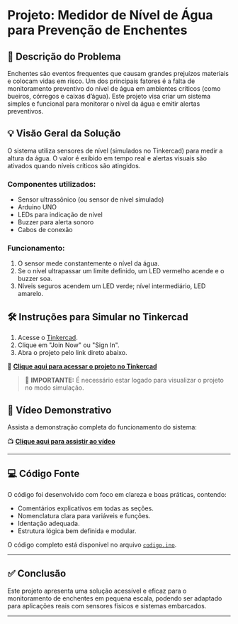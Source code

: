 # Projeto: Medidor de Nível de Água para Prevenção de Enchentes

## 🧠 Descrição do Problema

Enchentes são eventos frequentes que causam grandes prejuízos materiais e colocam vidas em risco. Um dos principais fatores é a falta de monitoramento preventivo do nível de água em ambientes críticos (como bueiros, córregos e caixas d’água). Este projeto visa criar um sistema simples e funcional para monitorar o nível da água e emitir alertas preventivos.

## 💡 Visão Geral da Solução

O sistema utiliza sensores de nível (simulados no Tinkercad) para medir a altura da água. O valor é exibido em tempo real e alertas visuais são ativados quando níveis críticos são atingidos.

### Componentes utilizados:
- Sensor ultrassônico (ou sensor de nível simulado)
- Arduino UNO
- LEDs para indicação de nível
- Buzzer para alerta sonoro
- Cabos de conexão

### Funcionamento:
1. O sensor mede constantemente o nível da água.
2. Se o nível ultrapassar um limite definido, um LED vermelho acende e o buzzer soa.
3. Níveis seguros acendem um LED verde; nível intermediário, LED amarelo.

## 🛠️ Instruções para Simular no Tinkercad

1. Acesse o [Tinkercad](https://www.tinkercad.com).
2. Clique em "Join Now" ou "Sign In".
3. Abra o projeto pelo link direto abaixo.

🔗 **[Clique aqui para acessar o projeto no Tinkercad](COLE_AQUI_O_LINK_DO_SEU_PROJETO)**

> 📌 **IMPORTANTE:** É necessário estar logado para visualizar o projeto no modo simulação.

## 🎥 Vídeo Demonstrativo

Assista a demonstração completa do funcionamento do sistema:

📺 **[Clique aqui para assistir ao vídeo](COLE_AQUI_O_LINK_DO_SEU_VÍDEO_NO_YOUTUBE_OU_DRIVE)**

---

## 💻 Código Fonte

O código foi desenvolvido com foco em clareza e boas práticas, contendo:

- Comentários explicativos em todas as seções.
- Nomenclatura clara para variáveis e funções.
- Identação adequada.
- Estrutura lógica bem definida e modular.

O código completo está disponível no arquivo [`codigo.ino`](COLOQUE_O_NOME_DO_ARQUIVO_AQUI_SE_PRECISAR.md).

---

## ✅ Conclusão

Este projeto apresenta uma solução acessível e eficaz para o monitoramento de enchentes em pequena escala, podendo ser adaptado para aplicações reais com sensores físicos e sistemas embarcados.

---

